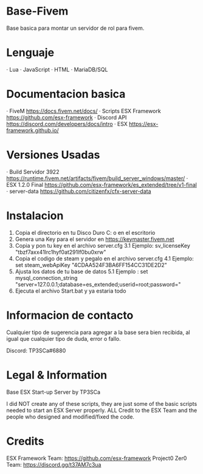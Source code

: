 # Base-Fivem
 Base basica para montar un servidor de rol para fivem.

# Lenguaje
· Lua
· JavaScript
· HTML
· MariaDB/SQL

# Documentacion basica

· FiveM https://docs.fivem.net/docs/
· Scripts ESX Framework https://github.com/esx-framework
· Discord API https://discord.com/developers/docs/intro
· ESX https://esx-framework.github.io/

# Versiones Usadas

· Build Servidor 3922 https://runtime.fivem.net/artifacts/fivem/build_server_windows/master/
· ESX 1.2.0 Final https://github.com/esx-framework/es_extended/tree/v1-final
· server-data https://github.com/citizenfx/cfx-server-data

# Instalacion

1. Copia el directorio en tu Disco Duro C: o en el escritorio
2. Genera una Key para el servidor en https://keymaster.fivem.net
3. Copia y pon tu key en el archivo server.cfg
3.1 Ejemplo: sv_licenseKey "tbzf7axx41lrc1hyf0at291lf0bu0xrw"
4. Copia el codigo de steam y pegalo en el archivo server.cfg
4.1 Ejemplo: set steam_webApiKey "4CDAA524F3BA6FF154CC31DE2D2"
5. Ajusta los datos de tu base de datos
5.1 Ejemplo : set mysql_connection_string "server=127.0.0.1;database=es_extended;userid=root;password="
6. Ejecuta el archivo Start.bat y ya estaria todo

# Informacion de contacto

Cualquier tipo de sugerencia para agregar a la base sera bien recibida, al igual que cualquier tipo de duda, error o fallo.

Discord: TP3SCa#6880

# Legal & Information

Base ESX Start-up Server by TP3SCa

I did NOT create any of these scripts, they are just some of the basic scripts needed to start an ESX Server properly. ALL Credit to the ESX Team and the people who designed and modified/fixed the code.

# Credits

ESX Framework Team: https://github.com/esx-framework
Project0 Zer0 Team: https://discord.gg/t37AM7c3ua